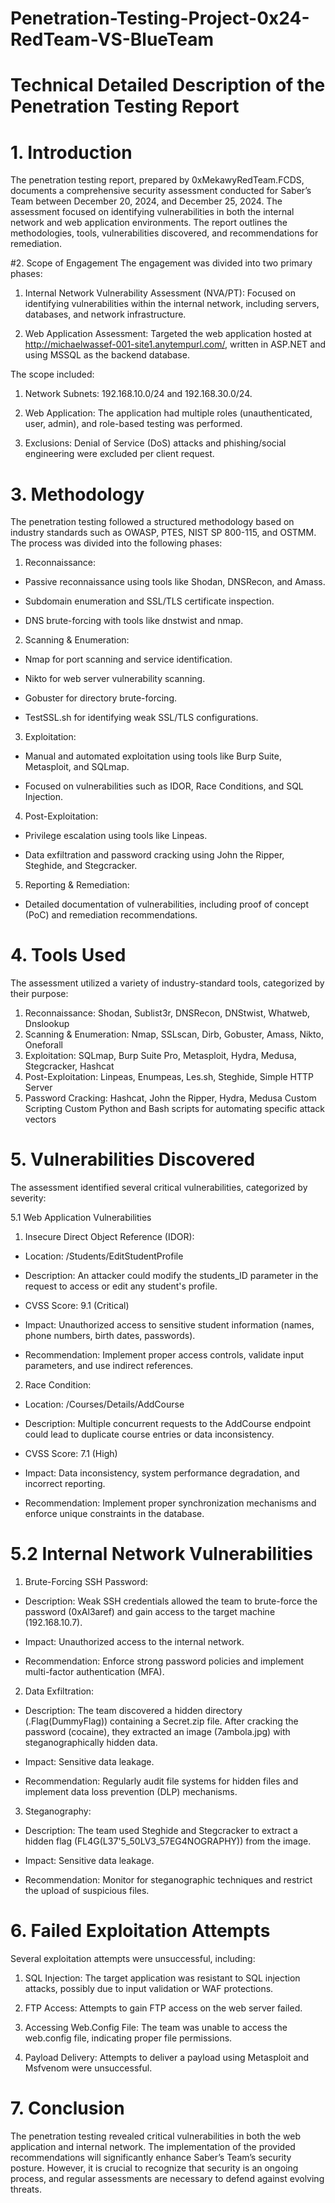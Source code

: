 # Penetration-Testing-Project-0x24-RedTeam-VS-BlueTeam
# Technical Detailed Description of the Penetration Testing Report
# 1. Introduction
The penetration testing report, prepared by 0xMekawyRedTeam.FCDS, documents a comprehensive security assessment conducted for Saber’s Team between December 20, 2024, and December 25, 2024. The assessment focused on identifying vulnerabilities in both the internal network and web application environments. The report outlines the methodologies, tools, vulnerabilities discovered, and recommendations for remediation.

#2. Scope of Engagement
The engagement was divided into two primary phases:

1. Internal Network Vulnerability Assessment (NVA/PT): Focused on identifying vulnerabilities within the internal network, including servers, databases, and network infrastructure.

2. Web Application Assessment: Targeted the web application hosted at http://michaelwassef-001-site1.anytempurl.com/, written in ASP.NET and using MSSQL as the backend database.

The scope included:

1. Network Subnets: 192.168.10.0/24 and 192.168.30.0/24.

2. Web Application: The application had multiple roles (unauthenticated, user, admin), and role-based testing was performed.

3. Exclusions: Denial of Service (DoS) attacks and phishing/social engineering were excluded per client request.

# 3. Methodology
The penetration testing followed a structured methodology based on industry standards such as OWASP, PTES, NIST SP 800-115, and OSTMM. The process was divided into the following phases:

1. Reconnaissance:

- Passive reconnaissance using tools like Shodan, DNSRecon, and Amass.

- Subdomain enumeration and SSL/TLS certificate inspection.

- DNS brute-forcing with tools like dnstwist and nmap.

2. Scanning & Enumeration:

- Nmap for port scanning and service identification.

- Nikto for web server vulnerability scanning.

- Gobuster for directory brute-forcing.

- TestSSL.sh for identifying weak SSL/TLS configurations.

3. Exploitation:

- Manual and automated exploitation using tools like Burp Suite, Metasploit, and SQLmap.

- Focused on vulnerabilities such as IDOR, Race Conditions, and SQL Injection.

4. Post-Exploitation:

- Privilege escalation using tools like Linpeas.

- Data exfiltration and password cracking using John the Ripper, Steghide, and Stegcracker.

5. Reporting & Remediation:

- Detailed documentation of vulnerabilities, including proof of concept (PoC) and remediation recommendations.

# 4. Tools Used
The assessment utilized a variety of industry-standard tools, categorized by their purpose:

1. Reconnaissance:	Shodan, Sublist3r, DNSRecon, DNStwist, Whatweb, Dnslookup
2. Scanning & Enumeration:	Nmap, SSLscan, Dirb, Gobuster, Amass, Nikto, Oneforall
3. Exploitation:	SQLmap, Burp Suite Pro, Metasploit, Hydra, Medusa, Stegcracker, Hashcat
4. Post-Exploitation:	Linpeas, Enumpeas, Les.sh, Steghide, Simple HTTP Server
5. Password Cracking:	Hashcat, John the Ripper, Hydra, Medusa
Custom Scripting	Custom Python and Bash scripts for automating specific attack vectors

# 5. Vulnerabilities Discovered
The assessment identified several critical vulnerabilities, categorized by severity:

5.1 Web Application Vulnerabilities
1. Insecure Direct Object Reference (IDOR):

- Location: /Students/EditStudentProfile

- Description: An attacker could modify the students_ID parameter in the request to access or edit any student's profile.

- CVSS Score: 9.1 (Critical)

- Impact: Unauthorized access to sensitive student information (names, phone numbers, birth dates, passwords).

- Recommendation: Implement proper access controls, validate input parameters, and use indirect references.

2. Race Condition:

- Location: /Courses/Details/AddCourse

- Description: Multiple concurrent requests to the AddCourse endpoint could lead to duplicate course entries or data inconsistency.

- CVSS Score: 7.1 (High)

- Impact: Data inconsistency, system performance degradation, and incorrect reporting.

- Recommendation: Implement proper synchronization mechanisms and enforce unique constraints in the database.

# 5.2 Internal Network Vulnerabilities
1. Brute-Forcing SSH Password:

- Description: Weak SSH credentials allowed the team to brute-force the password (0xAl3aref) and gain access to the target machine (192.168.10.7).

- Impact: Unauthorized access to the internal network.

- Recommendation: Enforce strong password policies and implement multi-factor authentication (MFA).

2. Data Exfiltration:

- Description: The team discovered a hidden directory (.Flag(DummyFlag)) containing a Secret.zip file. After cracking the password (cocaine), they extracted an image (7ambola.jpg) with steganographically hidden data.

- Impact: Sensitive data leakage.

- Recommendation: Regularly audit file systems for hidden files and implement data loss prevention (DLP) mechanisms.

3. Steganography:

- Description: The team used Steghide and Stegcracker to extract a hidden flag (FL4G(L37'5_50LV3_57EG4NOGRAPHY)) from the image.

- Impact: Sensitive data leakage.

- Recommendation: Monitor for steganographic techniques and restrict the upload of suspicious files.

# 6. Failed Exploitation Attempts
Several exploitation attempts were unsuccessful, including:

1. SQL Injection: The target application was resistant to SQL injection attacks, possibly due to input validation or WAF protections.

2. FTP Access: Attempts to gain FTP access on the web server failed.

3. Accessing Web.Config File: The team was unable to access the web.config file, indicating proper file permissions.

4. Payload Delivery: Attempts to deliver a payload using Metasploit and Msfvenom were unsuccessful.
# 7. Conclusion
The penetration testing revealed critical vulnerabilities in both the web application and internal network. The implementation of the provided recommendations will significantly enhance Saber’s Team’s security posture. However, it is crucial to recognize that security is an ongoing process, and regular assessments are necessary to defend against evolving threats.
